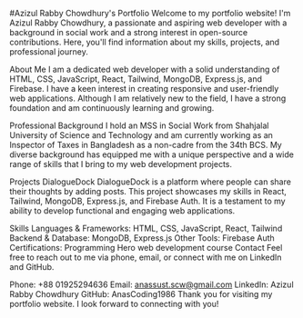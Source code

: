 #Azizul Rabby Chowdhury's Portfolio
Welcome to my portfolio website! I'm Azizul Rabby Chowdhury, a passionate and aspiring web developer with a background in social work and a strong interest in open-source contributions. Here, you'll find information about my skills, projects, and professional journey.

About Me
I am a dedicated web developer with a solid understanding of HTML, CSS, JavaScript, React, Tailwind, MongoDB, Express.js, and Firebase. I have a keen interest in creating responsive and user-friendly web applications. Although I am relatively new to the field, I have a strong foundation and am continuously learning and growing.

Professional Background
I hold an MSS in Social Work from Shahjalal University of Science and Technology and am currently working as an Inspector of Taxes in Bangladesh as a non-cadre from the 34th BCS. My diverse background has equipped me with a unique perspective and a wide range of skills that I bring to my web development projects.

Projects
DialogueDock
DialogueDock is a platform where people can share their thoughts by adding posts. This project showcases my skills in React, Tailwind, MongoDB, Express.js, and Firebase Auth. It is a testament to my ability to develop functional and engaging web applications.

Skills
Languages & Frameworks: HTML, CSS, JavaScript, React, Tailwind
Backend & Database: MongoDB, Express.js
Other Tools: Firebase Auth
Certifications: Programming Hero web development course
Contact
Feel free to reach out to me via phone, email, or connect with me on LinkedIn and GitHub.

Phone: +88 01925294636
Email: anassust.scw@gmail.com
LinkedIn: Azizul Rabby Chowdhury
GitHub: AnasCoding1986
Thank you for visiting my portfolio website. I look forward to connecting with you!
